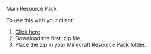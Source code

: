 Main Resource Pack

To use this with your client:

1. [Click here](https://github.com/ThePalaceMC/PalaceResourcePack/releases/latest "Latest")
2. Download the first .zip file.
3. Place the zip in your Minecraft Resource Pack folder.
